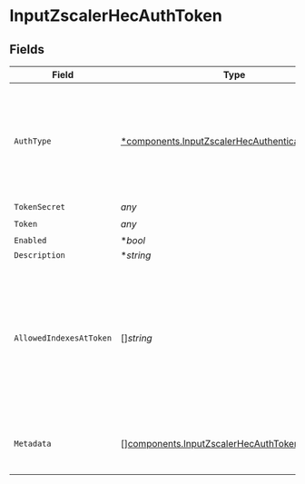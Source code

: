 # InputZscalerHecAuthToken


## Fields

| Field                                                                                                                                    | Type                                                                                                                                     | Required                                                                                                                                 | Description                                                                                                                              |
| ---------------------------------------------------------------------------------------------------------------------------------------- | ---------------------------------------------------------------------------------------------------------------------------------------- | ---------------------------------------------------------------------------------------------------------------------------------------- | ---------------------------------------------------------------------------------------------------------------------------------------- |
| `AuthType`                                                                                                                               | [*components.InputZscalerHecAuthenticationMethod](../../models/components/inputzscalerhecauthenticationmethod.md)                        | :heavy_minus_sign:                                                                                                                       | Select Manual to enter an auth token directly, or select Secret to use a text secret to authenticate                                     |
| `TokenSecret`                                                                                                                            | *any*                                                                                                                                    | :heavy_minus_sign:                                                                                                                       | N/A                                                                                                                                      |
| `Token`                                                                                                                                  | *any*                                                                                                                                    | :heavy_check_mark:                                                                                                                       | N/A                                                                                                                                      |
| `Enabled`                                                                                                                                | **bool*                                                                                                                                  | :heavy_minus_sign:                                                                                                                       | N/A                                                                                                                                      |
| `Description`                                                                                                                            | **string*                                                                                                                                | :heavy_minus_sign:                                                                                                                       | N/A                                                                                                                                      |
| `AllowedIndexesAtToken`                                                                                                                  | []*string*                                                                                                                               | :heavy_minus_sign:                                                                                                                       | Enter the values you want to allow in the HEC event index field at the token level. Supports wildcards. To skip validation, leave blank. |
| `Metadata`                                                                                                                               | [][components.InputZscalerHecAuthTokenMetadatum](../../models/components/inputzscalerhecauthtokenmetadatum.md)                           | :heavy_minus_sign:                                                                                                                       | Fields to add to events referencing this token                                                                                           |